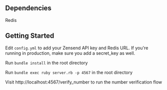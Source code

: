 Dependencies
---------------

Redis


Getting Started
---------------

Edit `config.yml` to add your Zensend API key and Redis URL. If you're running in production, make sure you add a secret_key as well.

Run `bundle install` in the root directory

Run `bundle exec ruby server.rb -p 4567` in the root directory

Visit http://localhost:4567/verify_number to run the number verification flow


